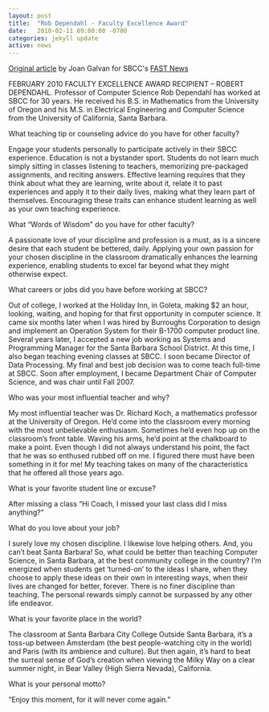 ```yaml
---
layout: post
title:  "Rob Dependahl - Faculty Excellence Award"
date:   2010-02-11 09:00:00 -0700
categories: jekyll update
active: news
---
```


[Original article](http://www.sbcc.edu/newsandevents/fast/2010Feb8-Feb19.php) by Joan Galvan for SBCC's [FAST News](http://www.sbcc.edu/newsandevents/fast/)

FEBRUARY 2010 FACULTY EXCELLENCE AWARD RECIPIENT – ROBERT DEPENDAHL. Professor of Computer Science Rob Dependahl has worked at SBCC for 30 years. He received his B.S. in Mathematics from the University of Oregon and his M.S. in Electrical Engineering and Computer Science from the University of California, Santa Barbara.
<!--more-->
What teaching tip or counseling advice do you have for other faculty?

Engage your students personally to participate actively in their SBCC experience. Education is not a bystander sport. Students do not learn much simply sitting in classes listening to teachers, memorizing pre-packaged assignments, and reciting answers. Effective learning requires that they think about what they are learning, write about it, relate it to past experiences and apply it to their daily lives, making what they learn part of themselves. Encouraging these traits can enhance student learning as well as your own teaching experience.

What “Words of Wisdom” do you have for other faculty?

A passionate love of your discipline and profession is a must, as is a sincere desire that each student be bettered, daily. Applying your own passion for your chosen discipline in the classroom dramatically enhances the learning experience, enabling students to excel far beyond what they might otherwise expect.

What careers or jobs did you have before working at SBCC?

Out of college, I worked at the Holiday Inn, in Goleta, making $2 an hour, looking, waiting, and hoping for that first opportunity in computer science. It came six months later when I was hired by Burroughs Corporation to design and implement an Operation System for their B-1700 computer product line. Several years later, I accepted a new job working as Systems and Programming Manager for the Santa Barbara School District. At this time, I also began teaching evening classes at SBCC. I soon became Director of Data Processing. My final and best job decision was to come teach full-time at SBCC. Soon after employment, I became Department Chair of Computer Science, and was chair until Fall 2007.

Who was your most influential teacher and why?

My most influential teacher was Dr. Richard Koch, a mathematics professor at the University of Oregon. He’d come into the classroom every morning with the most unbelievable enthusiasm. Sometimes he’d even hop up on the classroom’s front table. Waving his arms, he’d point at the chalkboard to make a point. Even though I did not always understand his point, the fact that he was so enthused rubbed off on me. I figured there must have been something in it for me! My teaching takes on many of the characteristics that he offered all those years ago.

What is your favorite student line or excuse?

After missing a class “Hi Coach, I missed your last class did I miss anything?”

What do you love about your job?

I surely love my chosen discipline. I likewise love helping others. And, you can’t beat Santa Barbara! So, what could be better than teaching Computer Science, in Santa Barbara, at the best community college in the country? I’m energized when students get ‘turned-on’ to the ideas I share, when they choose to apply these ideas on their own in interesting ways, when their lives are changed for better, forever. There is no finer discipline than teaching. The personal rewards simply cannot be surpassed by any other life endeavor.

What is your favorite place in the world?

The classroom at Santa Barbara City College Outside Santa Barbara, it’s a toss-up between Amsterdam (the best people-watching city in the world) and Paris (with its ambience and culture). But then again, it’s hard to beat the surreal sense of God’s creation when viewing the Milky Way on a clear summer night, in Bear Valley (High Sierra Nevada), California.

What is your personal motto?

“Enjoy this moment, for it will never come again.”
